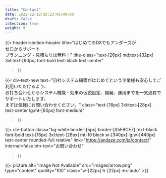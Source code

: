 ```yaml
---
title: "Contact"
date: 2022-12-12T10:23:41+09:00
draft: false
isSection: true
weight: 9
---
```


<section class="bg-white py-10 md:pt-32 md:pb-24 px-2 3xl:pr-2 mx-auto">

<div class="w-full lg:w-[calc(100%_-_16rem)] 2xl:w-3/4 2xl:mx-auto">

{{< header-section-header 
    title="はじめてのDXでもアンダーズが<br class='hidden md:block'>ゼロからサポート<br class='hidden md:block'>プランニング・見積もりは無料！"
    title-class="text-[26px] md:text-[32px] 3xl:text-[60px] font-bold text-black text-center"
>}}

{{< div-text-new
    text="自社システム構築がはじめてという企業様も安心してご利用いただけるよう、<br class='hidden md:block'>お打ち合わせからシステム機能・効果の仮説設定、開発、運用までを一気通貫でサポートいたします。<br class='hidden md:block'>まずは気軽にお問い合わせください。"
    class="text-[16px] 3xl:text-[28px] text-center lg:mt-[80px] font-medium"
>}}


<div class="relative w-fit mx-auto">

{{< div-button
    class="bg-white border-[5px] border-[#5FBCE7] text-black font-bold text-[16px] 3xl:text-[26px] mt-10 block w-[340px] lg:w-[440px] text-center rounded-full relative"
    link="https://andaze.com/ja/contact/"
    internal=false
    btn-text="お問い合わせ"
>}}

<div class="bg-[#5FBCE7] w-[54px] h-[54px] 3xl:w-[66px] 3xl:h-[66px] flex flex-col justify-center rounded-full border-[5px] border-[#1264A3] absolute top-1/2 -translate-y-1/2 right-4 pointer-events-none">
{{< picture
    alt="Image Not Available" src="images/arrow.png" type="content" quolity="100" class="w-[22px] h-[22px] mx-auto"
>}}
</div>

</div>

</div>

</section>
